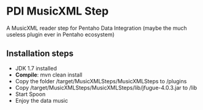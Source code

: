 # PDI MusicXML Step

A MusicXML reader step for Pentaho Data Integration (maybe the much useless plugin ever in Pentaho ecosystem)

## Installation steps
* JDK 1.7 installed
* __Compile__: mvn clean install
* Copy the folder <source-code>/target/MusicXMLSteps/MusicXMLSteps to <data-integration>/plugins
* Copy <source-code>/target/MusicXMLSteps/MusicXMLSteps/lib/jfugue-4.0.3.jar to <data-integration>/lib
* Start Spoon
* Enjoy the data music


